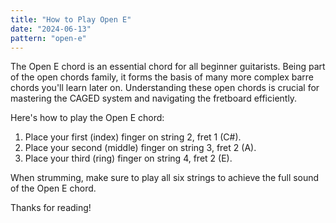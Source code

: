 ```yaml
---
title: "How to Play Open E"
date: "2024-06-13"
pattern: "open-e"
---
```


The Open E chord is an essential chord for all beginner guitarists. Being part of the open chords family, it forms the basis of many more complex barre chords you'll learn later on. Understanding these open chords is crucial for mastering the CAGED system and navigating the fretboard efficiently.

Here's how to play the Open E chord:

1. Place your first (index) finger on string 2, fret 1 (C#).
2. Place your second (middle) finger on string 3, fret 2 (A).
3. Place your third (ring) finger on string 4, fret 2 (E).

When strumming, make sure to play all six strings to achieve the full sound of the Open E chord.

Thanks for reading!
